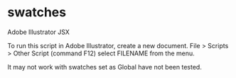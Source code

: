 # swatches
Adobe Illustrator JSX

To run this script in Adobe Illustrator, create a new document.
File > Scripts > Other Script (command F12)
select FILENAME from the menu.


It may not work with swatches set as Global have not been tested.
